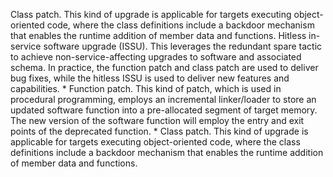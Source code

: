 Class patch. This kind of upgrade is applicable for targets executing object-oriented code, where the class definitions include a backdoor mechanism that enables the runtime addition of member data and functions. Hitless in-service software upgrade (ISSU). This leverages the redundant spare tactic to achieve non-service-affecting upgrades to software and associated schema. In practice, the function patch and class patch are used to deliver bug fixes, while the hitless ISSU is used to deliver new features and capabilities. *  Function patch. This kind of patch, which is used in procedural programming, employs an incremental linker/loader to store an updated software function into a pre-allocated segment of target memory. The new version of the software function will employ the entry and exit points of the deprecated function. *  Class patch. This kind of upgrade is applicable for targets executing object-oriented code, where the class definitions include a backdoor mechanism that enables the runtime addition of member data and functions.